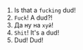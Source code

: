 1. Is that a `fucking` dud!
2. `Fuck`! A dud?!
3. Да ну на `хуй`!
4. `Shit`! It's a dud!
5. Dud! Dud!